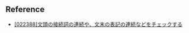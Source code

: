 ## Reference

- [[022388]文頭の接続詞の連続や、文末の表記の連続などをチェックする](http://support.justsystems.com/faq/1032/app/servlet/qadoc?QID=022388 "[022388]文頭の接続詞の連続や、文末の表記の連続などをチェックする")